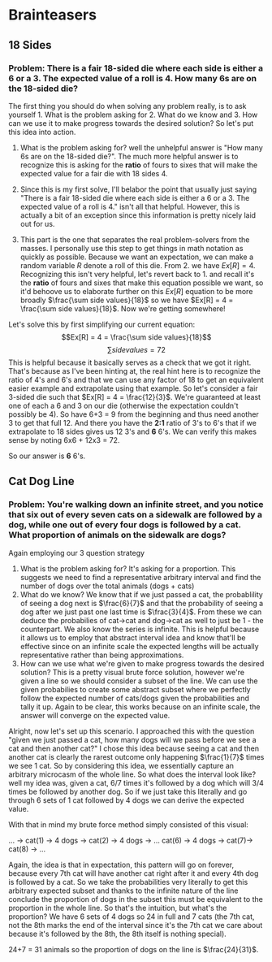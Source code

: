 # Brainteasers
## 18 Sides
### Problem: There is a fair 18-sided die where each side is either a 6 or a 3. The expected value of a roll is 4. How many 6s are on the 18-sided die?

The first thing you should do when solving any problem really, is to ask yourself 1. What is the problem asking for 2. What do we know and 3. How can we use it to make progress towards the desired solution? So let's put this idea into action. 

1. What is the problem asking for? well the unhelpful answer is "How many 6s are on the 18-sided die?". The much more helpful answer is to recognize this is asking for the **ratio** of fours to sixes that will make the expected value for a fair die with 18 sides 4.

2. Since this is my first solve, I'll belabor the point that usually just saying "There is a fair 18-sided die where each side is either a 6 or a 3. The expected value of a roll is 4." isn't all that helpful. However, this is actually a bit of an exception since this information is pretty nicely laid out for us.

3. This part is the one that separates the real problem-solvers from the masses. I personally use this step to get things in math notation as quickly as possible. Because we want an expectation, we can make a random variable $R$ denote a roll of this die. From 2. we have $Ex[R] = 4$. Recognizing this isn't very helpful, let's revert back to 1. and recall it's the **ratio** of fours and sixes that make this equation possible we want, so it'd behoove us to elaborate further on this $Ex[R]$ equation to be more broadly $\frac{\sum side values}{18}$ so we have $Ex[R] = 4 = \frac{\sum side values}{18}$. Now we're getting somewhere!


Let's solve this by first simplifying our current equation: 
$$Ex[R] = 4 = \frac{\sum side values}{18}$$
$$\sum side values = 72$$
This is helpful because it basically serves as a check that we got it right. That's because as I've been hinting at, the real hint here is to recognize the ratio of 4's and 6's and that we can use any factor of 18 to get an equivalent easier example and extrapolate using that example. So let's consider a fair 3-sided die such that $Ex[R] = 4 = \frac{12}{3}$.  We're guaranteed at least one of each a 6 and 3 on our die (otherwise the expectation couldn't possibly be 4). So have 6+3 = 9 from the beginning and thus need another 3 to get that full 12. And there you have the **2:1** ratio of 3's to 6's that if we extrapolate to 18 sides gives us 12 3's and **6** 6's. We can verify this makes sense by noting 6x6 + 12x3 = 72. 

So our answer is **6** 6's. 

## Cat Dog Line
### Problem: You're walking down an infinite street, and you notice that six out of every seven cats on a sidewalk are followed by a dog, while one out of every four dogs is followed by a cat. What proportion of animals on the sidewalk are dogs?


Again employing our 3 question strategy 

1.  What is the problem asking for? It's asking for a proportion. This suggests we need to find a representative arbitrary interval and find the number of dogs over the total animals (dogs + cats)
2.  What do we know? We know that if we just passed a cat, the probablility of seeing a dog next is $\frac{6}{7}$ and that the probability of seeing a dog after we just past one last time is $\frac{3}{4}$. From these we can deduce the probabilies of cat->cat and dog->cat as well to just be 1 - the counterpart. We also know the series is infinite. This is helpful because it allows us to employ that abstract interval idea and know that'll be effective since on an infinite scale the expected lengths will be actually representative rather than being approximations. 
3.  How can we use what we're given to make progress towards the desired solution? This is a pretty visual brute force solution, however we're given a line so we should consider a subset of the line. We can use the given probabilies to create some abstract subset where we perfectly follow the expected number of cats/dogs given the probabilities and tally it up. Again to be clear, this works because on an infinite scale, the answer will converge on the expected value.

Alright, now let's set up this scenario. I approached this with the question "given we just passed a cat, how many dogs will we pass before we see a cat and then another cat?" I chose this idea because seeing a cat and then another cat is clearly the rarest outcome only happening $\frac{1}{7}$ times we see 1 cat. So by considering this idea, we essentially capture an arbitrary microcasm of the whole line. So what does the interval look like? well my idea was, given a cat, 6/7 times it's followed by a dog which will 3/4 times be followed by another dog. So if we just take this literally and go through 6 sets of 1 cat followed by 4 dogs we can derive the expected value. 


With that in mind my brute force method simply consisted of this visual:

… -> cat(1) -> 4 dogs -> cat(2) -> 4 dogs -> … cat(6) -> 4 dogs -> cat(7)-> cat(8) -> … 

Again, the idea is that in expectation, this pattern will go on forever, because every 7th cat will have another cat right after it and every 4th dog is followed by a cat. So we take the probabilities very literally to get this arbitrary expected subset and thanks to the infinite nature of the line conclude the proportion of dogs in the subset this must be equivalent to the proportion in the whole line. So that's the intuition, but what's the proportion? We have 6 sets of 4 dogs so 24 in full and 7 cats (the 7th cat, not the 8th marks the end of the interval since it's the 7th cat we care about because it's followed by the 8th, the 8th itself is nothing special).

24+7 = 31 animals so the proportion of dogs on the line is $\frac{24}{31}$.
